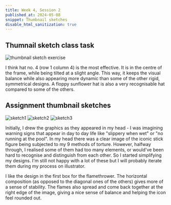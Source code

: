 ```yaml
---
title: Week 4, Session 2
published_at: 2024-05-08
snippet: Thumbnail sketches
disable_html_sanitization: true
---
```


## Thumnail sketch class task

![thumbnail sketch exercise](/w04/hat.png)

I think hat no. 4 (row 1 column 4) is the most effective. It is in the centre of the frame, while being tilted at a slight angle. This way, it keeps the visual balance while also appearing more dynamic than some of the other rigid, symmetrical designs. A floppy sunflower hat is also a very recognisable hat compared to some of the others.


## Assignment thumbnail sketches

![sketch1](/w04/sketch1.png)
![sketch2](/w04/sketch2.png)
![sketch3](/w04/sketch3.png)


Initially, I drew the graphics as they appeared in my head - I was imagining warning signs that appear in day to day life like "slippery when wet" or "no running at the pool". In my head there was a clear image of the iconic stick figure being subjected to my 9 methods of torture. However, halfway through, I realised some of them had too many elements, or would've been hard to recognise and distinguish from each other. So I started simplifying my designs. I'm still not happy with a lot of these but I will probably iterate them during my process on illustrator. 

I like the design in the first box for the flamethrower. The horizontal composition (as opposed to the diagonal ones of the others) gives more of a sense of stability. The flames also spread and come back together at the right edge of the image, giving a nice sense of balance and helping the icon feel rounded out.


<br><br>